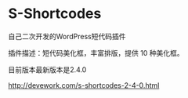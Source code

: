 ﻿S-Shortcodes
============

自己二次开发的WordPress短代码插件

插件描述：短代码美化框，丰富排版，提供 10 种美化框。

目前版本最新版本是2.4.0

http://devework.com/s-shortcodes-2-4-0.html
